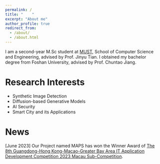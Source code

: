 ```yaml
---
permalink: /
title: "    "
excerpt: "About me"
author_profile: true
redirect_from: 
  - /about/
  - /about.html
---
```


 I am a second-year M.Sc student at [MUST](https://www.must.edu.mo), School of Computer Science and Engineering, advised by Prof. Jinyu Tian. I obtained my bachelor degree from Foshan University, advised by Prof. Chuntao Jiang.

Research Interests
======
- Synthetic Image Detection
- Diffusion-based Generative Models
- AI Security
- Smart City and its Applications

News
======
\[June 2023\] Our Project named MAPS has won the Winner Award of [The 8th Guangdong-Hong Kong-Macao-Greater Bay Area IT Application Development Competition 2023 Macau Sub-Competition](https://www.aidit.org/registration/732).
